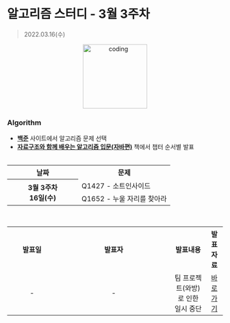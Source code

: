 # 알고리즘 스터디 - 3월 3주차

> 2022.03.16(수)

<p align="center">
  <img src="https://user-images.githubusercontent.com/66001046/152260938-51b1334f-297f-4092-8f37-f02dc9cd3a07.png" alt="coding" width="150px" />
</p>

### Algorithm

- [**백준**](https://www.acmicpc.net/) 사이트에서 알고리즘 문제 선택
- [**자료구조와 함께 배우는 알고리즘 입문(자바편)**](https://www.easyspub.co.kr/) 책에서 챕터 순서별 발표<br><br>
<table>
	<tr>
		<th align="center">날짜</th>
		<th align="center">문제</th>
	</tr>
	<tr>
		<th rowspan="2" align="center" width="150px">
		3월 3주차<br>16일(수)
		</th>
		<td> Q1427 - 소트인사이드 </td>
	</tr>
	<tr>
		<td> Q1652 - 누울 자리를 찾아라 </td>
	</tr>
</table>
<br>
<table>
	<tr>
		<th>발표일</th>
		<th width="250px">발표자</th>
		<th>발표내용</th>
		<th>발표자료</th>
	</tr>
	<tr>
		<td align="center" width="100px"> - </td>
		<td align="center"> - </td>
		<td align="center">팀 프로젝트(와방)로 인한 일시 중단</td>
		<td align="center"><a href="">바로가기</td>
</table>
